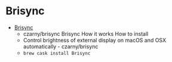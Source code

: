 # Brisync
- [Brisync](https://github.com/czarny/Brisync/)
  -  czarny/brisync Brisync How it works How to install
  - Control brightness of external display on macOS and OSX automatically - czarny/brisync
  - `brew cask install Brisync`
